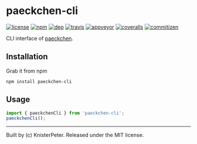 # paeckchen-cli

[![license][license-image]][license-url]
[![npm][npm-version-image]][npm-version-url]
[![dep][daviddm-image]][daviddm-url]
[![travis][travis-image]][travis-url]
[![appveyor][appveyor-image]][appveyor-url]
[![coveralls][coveralls-image]][coveralls-url]
[![commitizen][commitizen-image]][commitizen-url]

CLI interface of [paeckchen](https://github.com/paeckchen/paeckchen).

## Installation

Grab it from npm

```shell
npm install paeckchen-cli
```

## Usage

```js
import { paeckchenCli } from 'paeckchen-cli';
paeckchenCli();
```

---
Built by (c) KnisterPeter. Released under the MIT license.

[license-image]: https://img.shields.io/github/license/paeckchen/paeckchen.svg
[license-url]: https://github.com/paeckchen/paeckchen

[travis-image]: https://travis-ci.org/paeckchen/paeckchen-cli.svg?branch=master
[travis-url]: https://travis-ci.org/paeckchen/paeckchen-cli

[appveyor-image]: https://ci.appveyor.com/api/projects/status/r5bibqgy676fbf87/branch/master?svg=true
[appveyor-url]: https://ci.appveyor.com/project/KnisterPeter/paeckchen-cli/branch/master

[coveralls-image]: https://coveralls.io/repos/github/paeckchen/paeckchen-cli/badge.svg?branch=master
[coveralls-url]: https://coveralls.io/github/paeckchen/paeckchen-cli?branch=master

[commitizen-image]: https://img.shields.io/badge/commitizen-friendly-brightgreen.svg
[commitizen-url]: http://commitizen.github.io/cz-cli/

[npm-version-image]: https://img.shields.io/npm/v/paeckchen-cli.svg
[npm-version-url]: https://www.npmjs.com/package/paeckchen-cli

[daviddm-image]: https://img.shields.io/david/paeckchen/paeckchen-cli.svg
[daviddm-url]: https://david-dm.org/paeckchen/paeckchen-cli
